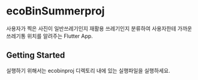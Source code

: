 # ecoBinSummerproj

사용자가 찍은 사진이 일반쓰레기인지 재활용 쓰레기인지 분류하여 사용자한테 가까운 쓰레기통 위치를 알려주는 Flutter App.

## Getting Started

실행하기 위해서는 ecobinproj 디렉토리 내에 있는 실행파일을 실행하세요.

